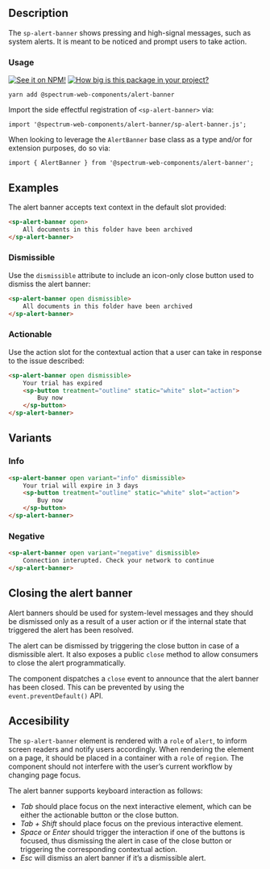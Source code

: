 ## Description

The `sp-alert-banner` shows pressing and high-signal messages, such as system alerts. It is meant to be noticed and prompt users to take action.

### Usage

[![See it on NPM!](https://img.shields.io/npm/v/@spectrum-web-components/alert-banner?style=for-the-badge)](https://www.npmjs.com/package/@spectrum-web-components/alert-banner)
[![How big is this package in your project?](https://img.shields.io/bundlephobia/minzip/@spectrum-web-components/alert-banner?style=for-the-badge)](https://bundlephobia.com/result?p=@spectrum-web-components/alert-banner)

```
yarn add @spectrum-web-components/alert-banner
```

Import the side effectful registration of `<sp-alert-banner>` via:

```
import '@spectrum-web-components/alert-banner/sp-alert-banner.js';
```

When looking to leverage the `AlertBanner` base class as a type and/or for extension purposes, do so via:

```
import { AlertBanner } from '@spectrum-web-components/alert-banner';
```

## Examples

The alert banner accepts text context in the default slot provided:

```html
<sp-alert-banner open>
    All documents in this folder have been archived
</sp-alert-banner>
```

### Dismissible

Use the `dismissible` attribute to include an icon-only close button used to dismiss the alert banner:

```html
<sp-alert-banner open dismissible>
    All documents in this folder have been archived
</sp-alert-banner>
```

### Actionable

Use the action slot for the contextual action that a user can take in response to the issue described:

```html
<sp-alert-banner open dismissible>
    Your trial has expired
    <sp-button treatment="outline" static="white" slot="action">
        Buy now
    </sp-button>
</sp-alert-banner>
```

## Variants

### Info

```html
<sp-alert-banner open variant="info" dismissible>
    Your trial will expire in 3 days
    <sp-button treatment="outline" static="white" slot="action">
        Buy now
    </sp-button>
</sp-alert-banner>
```

### Negative

```html
<sp-alert-banner open variant="negative" dismissible>
    Connection interupted. Check your network to continue
</sp-alert-banner>
```

## Closing the alert banner

Alert banners should be used for system-level messages and they should be dismissed only as a result of a user action or if the internal state that triggered the alert has been resolved.

The alert can be dismissed by triggering the close button in case of a dismissible alert. It also exposes a public `close` method to allow consumers to close the alert programmatically.

The component dispatches a `close` event to announce that the alert banner has been closed. This can be prevented by using the `event.preventDefault()` API.

## Accesibility

The `sp-alert-banner` element is rendered with a `role` of `alert`, to inform screen readers and notify users accordingly. When rendering the element on a page, it should be placed in a container with a `role` of `region`. The component should not interfere with the user’s current workflow by changing page focus.

The alert banner supports keyboard interaction as follows:

-   _Tab_ should place focus on the next interactive element, which can be either the actionable button or the close button.
-   _Tab + Shift_ should place focus on the previous interactive element.
-   _Space_ or _Enter_ should trigger the interaction if one of the buttons is focused, thus dismissing the alert in case of the close button or triggering the corresponding contextual action.
-   _Esc_ will dismiss an alert banner if it’s a dismissible alert.
